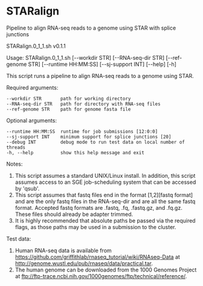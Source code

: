 # STARalign
Pipeline to align RNA-seq reads to a genome using STAR with splice junctions

STARalign.0_1_1.sh v0.1.1 

Usage: STARalign.0_1_1.sh [--workdir STR] [--RNA-seq-dir STR] [--ref-genome STR]
       [--runtime HH:MM:SS] [--sj-support INT] [--help] [-h]

This script runs a pipeline to align RNA-seq reads to a genome using STAR.

Required arguments:

	--workdir STR       path for working directory
	--RNA-seq-dir STR   path for directory with RNA-seq files
	--ref-genome STR    path for genome fasta file

Optional arguments:

	--runtime HH:MM:SS  runtime for job submissions [12:0:0]
	--sj-support INT    minimum support for splice junctions [20]
	--debug INT         debug mode to run test data on local number of threads
	-h, --help          show this help message and exit

Notes:
   1. This script assumes a standard UNIX/Linux install. In addition, this script
      assumes access to an SGE job-scheduling system that can be accessed by 'qsub'.
   2. This script assumes that fastq files end in the format [1,2][fastq format] and 
      are the only fastq files in the RNA-seq-dir and are all the same fastq format.
      Accepted fastq formats are .fastq, .fq, .fastq.gz, and .fq.gz. These files
      should already be adapter trimmed.
   3. It is highly recommended that absolute paths be passed via the required
      flags, as those paths may be used in a submission to the cluster.

Test data:
   1. Human RNA-seq data is available from https://github.com/griffithlab/rnaseq_tutorial/wiki/RNAseq-Data 
   at http://genome.wustl.edu/pub/rnaseq/data/practical.tar.
   2. The human genome can be downloaded from the 1000 Genomes Project at ftp://ftp-trace.ncbi.nih.gov/1000genomes/ftp/technical/reference/.
